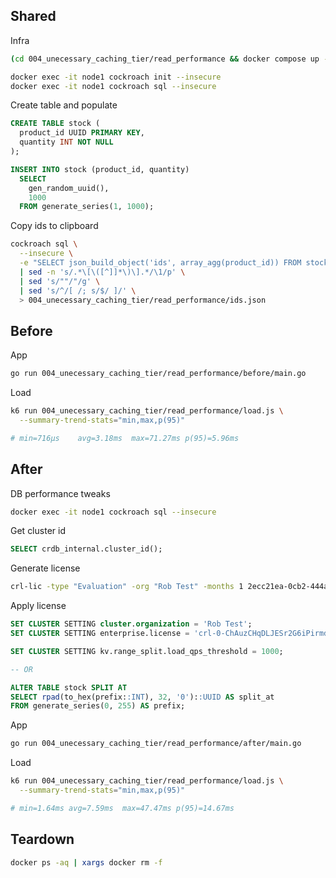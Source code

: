 ## Shared

Infra

``` sh
(cd 004_unecessary_caching_tier/read_performance && docker compose up -d)

docker exec -it node1 cockroach init --insecure
docker exec -it node1 cockroach sql --insecure
```

Create table and populate

``` sql
CREATE TABLE stock (
  product_id UUID PRIMARY KEY,
  quantity INT NOT NULL
);

INSERT INTO stock (product_id, quantity)
  SELECT
    gen_random_uuid(),
    1000
  FROM generate_series(1, 1000);
```

Copy ids to clipboard

``` sh
cockroach sql \
  --insecure \
  -e "SELECT json_build_object('ids', array_agg(product_id)) FROM stock" \
  | sed -n 's/.*\[\([^]]*\)\].*/\1/p' \
  | sed 's/""/"/g' \
  | sed 's/^/[ /; s/$/ ]/' \
  > 004_unecessary_caching_tier/read_performance/ids.json
```

## Before

App

``` sh
go run 004_unecessary_caching_tier/read_performance/before/main.go
```

Load

``` sh
k6 run 004_unecessary_caching_tier/read_performance/load.js \
  --summary-trend-stats="min,max,p(95)"

# min=716µs    avg=3.18ms  max=71.27ms p(95)=5.96ms
```

## After

DB performance tweaks

``` sh
docker exec -it node1 cockroach sql --insecure
```

Get cluster id

``` sql
SELECT crdb_internal.cluster_id();
```

Generate license

``` sh
crl-lic -type "Evaluation" -org "Rob Test" -months 1 2ecc21ea-0cb2-444a-bd86-ea23e2ae6749
```

Apply license

``` sql
SET CLUSTER SETTING cluster.organization = 'Rob Test';
SET CLUSTER SETTING enterprise.license = 'crl-0-ChAuzCHqDLJESr2G6iPirmdJELrn66wGGAIiCFJvYiBUZXN0';
```

``` sql
SET CLUSTER SETTING kv.range_split.load_qps_threshold = 1000;

-- OR

ALTER TABLE stock SPLIT AT
SELECT rpad(to_hex(prefix::INT), 32, '0')::UUID AS split_at
FROM generate_series(0, 255) AS prefix;
```

App

``` sh
go run 004_unecessary_caching_tier/read_performance/after/main.go
```

Load

``` sh
k6 run 004_unecessary_caching_tier/read_performance/load.js \
  --summary-trend-stats="min,max,p(95)"

# min=1.64ms avg=7.59ms  max=47.47ms p(95)=14.67ms
```

## Teardown

``` sh
docker ps -aq | xargs docker rm -f
```